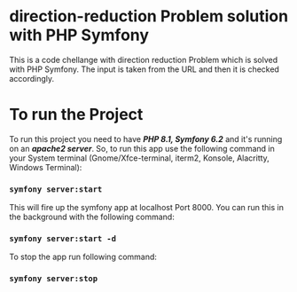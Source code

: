 # direction-reduction Problem solution with PHP Symfony
This is a code chellange with direction reduction Problem which is solved with PHP Symfony.
The input is taken from the URL and then it is checked accordingly.

# To run the Project
To run this project you need to have ***PHP 8.1, Symfony 6.2*** and it's running on an ***apache2 server***.
So, to run this app use the following command in your System terminal (Gnome/Xfce-terminal, iterm2, Konsole, Alacritty, Windows Terminal):

### ``symfony server:start``

This will fire up the symfony app at localhost Port 8000.
You can run this in the background with the following command:

### ``symfony server:start -d``

To stop the app run following command:

### ``symfony server:stop``